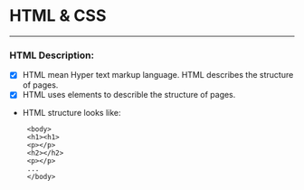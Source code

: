 # HTML & CSS
--- 

### HTML Description:
- [x] HTML mean Hyper text markup language. HTML describes the structure of pages.
- [x] HTML uses elements to describle the structure of pages.
- HTML structure looks like:
    > <html>
       <body>
       <h1><h1>
       <p></p>
       <h2></h2>
       <p></p>
       ... 
       </body>
    </html>